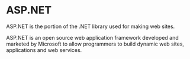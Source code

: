 # ASP.NET


ASP.NET is the portion of the .NET library used for making web sites.

ASP.NET is an open source web application framework developed and marketed by Microsoft
to allow programmers to build dynamic web sites, applications and web services.
